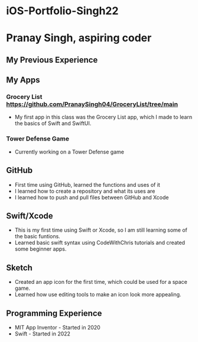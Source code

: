 # iOS-Portfolio-Singh22
# Pranay Singh, aspiring coder
## My Previous Experience

## My Apps
### Grocery List https://github.com/PranaySingh04/GroceryList/tree/main
* My first app in this class was the Grocery List app, which I made to learn the basics of Swift and SwiftUI.
### Tower Defense Game
* Currently working on a Tower Defense game
## GitHub
* First time using GitHub, learned the functions and uses of it
* I learned how to create a repository and what its uses are
* I learned how to push and pull files between GitHub and Xcode 
## Swift/Xcode
* This is my first time using Swift or Xcode, so I am still learning some of the basic funtions.
* Learned basic swift syntax using CodeWithChris tutorials and created some beginner apps.
## Sketch
* Created an app icon for the first time, which could be used for a space game. 
* Learned how use editing tools to make an icon look more appealing.
## Programming Experience
* MIT App Inventor - Started in 2020
* Swift - Started in 2022
